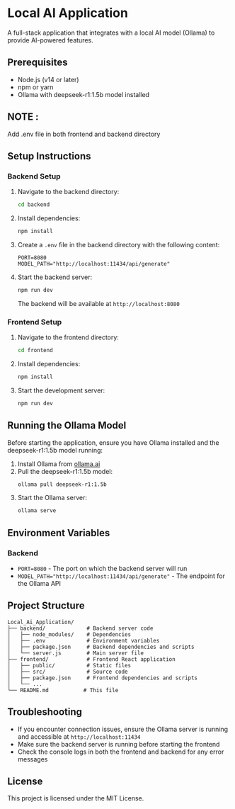 # Local AI Application

A full-stack application that integrates with a local AI model (Ollama) to provide AI-powered features.

## Prerequisites

- Node.js (v14 or later)
- npm or yarn
- Ollama with deepseek-r1:1.5b model installed

## NOTE :

Add .env file in both frontend and backend directory

## Setup Instructions

### Backend Setup

1. Navigate to the backend directory:
   ```bash
   cd backend
   ```

2. Install dependencies:
   ```bash
   npm install
   ```

3. Create a `.env` file in the backend directory with the following content:
   ```
   PORT=8080
   MODEL_PATH="http://localhost:11434/api/generate"
   ```

4. Start the backend server:
   ```bash
   npm run dev
   ```
   The backend will be available at `http://localhost:8080`

### Frontend Setup

1. Navigate to the frontend directory:
   ```bash
   cd frontend
   ```

2. Install dependencies:
   ```bash
   npm install
   ```

3. Start the development server:
   ```bash
   npm run dev
   ```
   

## Running the Ollama Model

Before starting the application, ensure you have Ollama installed and the deepseek-r1:1.5b model running:

1. Install Ollama from [ollama.ai](https://ollama.ai/)
2. Pull the deepseek-r1:1.5b model:
   ```bash
   ollama pull deepseek-r1:1.5b
   ```
3. Start the Ollama server:
   ```bash
   ollama serve
   ```

## Environment Variables

### Backend
- `PORT=8080` - The port on which the backend server will run
- `MODEL_PATH="http://localhost:11434/api/generate"` - The endpoint for the Ollama API

## Project Structure

```
Local_Ai_Application/
├── backend/             # Backend server code
│   ├── node_modules/    # Dependencies
│   ├── .env             # Environment variables
│   ├── package.json     # Backend dependencies and scripts
│   └── server.js        # Main server file
├── frontend/            # Frontend React application
│   ├── public/          # Static files
│   ├── src/             # Source code
│   ├── package.json     # Frontend dependencies and scripts
│   └── ...
└── README.md           # This file
```

## Troubleshooting

- If you encounter connection issues, ensure the Ollama server is running and accessible at `http://localhost:11434`
- Make sure the backend server is running before starting the frontend
- Check the console logs in both the frontend and backend for any error messages

## License

This project is licensed under the MIT License.
